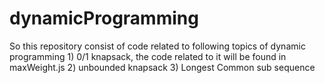 # dynamicProgramming
So this repository consist of code related to following topics of dynamic programming
    1) 0/1 knapsack, the code related to it will be found in maxWeight.js
    2) unbounded knapsack
    3) Longest Common sub sequence    